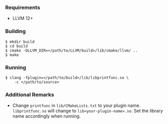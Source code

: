 ### Requirements

- LLVM 12+

### Building

```
$ mkdir build
$ cd build
$ cmake -DLLVM_DIR=</path/to/LLVM/build>/lib/cmake/llvm/ ..
$ make
```

### Running

```
$ clang -fplugin=</path/to/build>/lib/libprintfunc.so \
    -c </path/to/source> 
```

### Additional Remarks

- Change `printfunc` in `lib/CMakeLists.txt` to your plugin name.
  `libprintfunc.so` will change to `lib<your-plugin-name>.so`. Set the library
  name accordingly when running.
